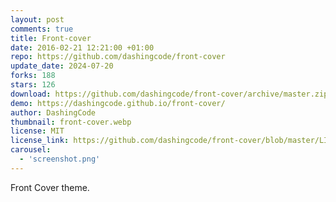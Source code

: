 ```yaml
---
layout: post
comments: true
title: Front-cover
date: 2016-02-21 12:21:00 +01:00
repo: https://github.com/dashingcode/front-cover
update_date: 2024-07-20
forks: 188
stars: 126
download: https://github.com/dashingcode/front-cover/archive/master.zip
demo: https://dashingcode.github.io/front-cover/
author: DashingCode
thumbnail: front-cover.webp
license: MIT
license_link: https://github.com/dashingcode/front-cover/blob/master/LICENSE
carousel:
  - 'screenshot.png'
---
```


Front Cover theme.
